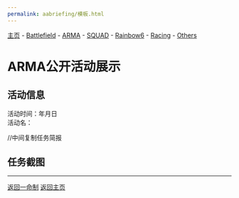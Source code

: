 ```yaml
---
permalink: aabriefing/模板.html
---
```

[主页](https://saga2003.github.io/)   -  [Battlefield](https://saga2003.github.io/battlefield.html)   -   [ARMA](https://saga2003.github.io/arma.html)   -   [SQUAD](https://saga2003.github.io/squad.html)   -   [Rainbow6](https://saga2003.github.io/rainbow6.html)   -   [Racing](https://saga2003.github.io/racing.html)   -   [Others](https://saga2003.github.io/others.html)

# ARMA公开活动展示

## 活动信息
活动时间：年月日  
活动名： 

//中间复制任务简报

## 任务截图
 

---
[返回一命制](https://saga2003.github.io/squad.html)
[返回主页](https://saga2003.github.io/)